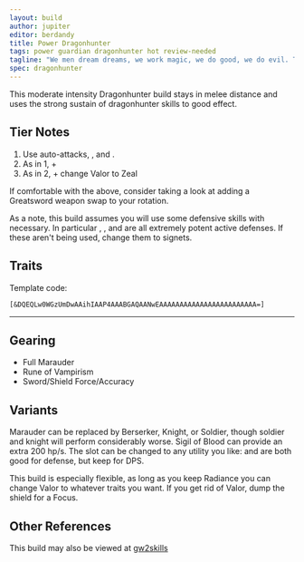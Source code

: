 ```yaml
---
layout: build
author: jupiter
editor: berdandy
title: Power Dragonhunter
tags: power guardian dragonhunter hot review-needed
tagline: "We men dream dreams, we work magic, we do good, we do evil. The dragons do not dream. They are dreams. They do not work magic: it is their substance, their being. They do not do; they are."
spec: dragonhunter
---
```


This moderate intensity Dragonhunter build stays in melee distance and uses the strong sustain of dragonhunter skills to good effect.

## Tier Notes

1. Use auto-attacks, <span data-aw2-key="F1" data-aw2-skill="29887"></span>, and <span data-aw2-key="2" data-aw2-skill="9097"></span>.
2. As in 1, + <span data-aw2-key="7" data-aw2-skill="30364"></span>
3. As in 2, + change Valor to Zeal

If comfortable with the above, consider taking a look at adding a Greatsword weapon swap to your rotation. 

As a note, this build assumes you will use some defensive skills with necessary. In particular <span data-aw2-key="F3" data-aw2-skill="30039"></span>, <span data-aw2-key="6" data-aw2-skill="21664"></span>, and <span data-aw2-key="0" data-aw2-skill="9154"></span> are all extremely potent active defenses. If these aren't being used, change them to signets.

## Traits

Template code:

`[&DQEQLw0WGzUmDwAAihIAAP4AAABGAQAANwEAAAAAAAAAAAAAAAAAAAAAAAA=]`

---

<div
  data-armory-embed='skills'
  data-armory-ids='21664,30364,9093,9150,9154'
>
</div>
<div
  data-armory-embed='specializations'
  data-armory-ids='16,13,27'
  data-armory-16-traits='574,565,579'
  data-armory-13-traits='581,580,585'
  data-armory-27-traits='1898,2037,1955'
>
</div>


## Gearing

- Full Marauder
- Rune of Vampirism
- Sword/Shield Force/Accuracy

## Variants

Marauder can be replaced by Berserker, Knight, or Soldier, though soldier and knight will perform considerably worse. Sigil of Blood can provide an extra 200 hp/s. The <span data-aw2-key="7" data-aw2-skill="30364"></span> slot can be changed to any utility you like: <span data-aw2-key="7" data-aw2-skill="9152"></span> and <span data-aw2-key="7" data-aw2-skill="9153"></span> are both good for defense, but keep <span data-aw2-key="7" data-aw2-skill="30364"></span> for DPS.

This build is especially flexible, as long as you keep Radiance you can change Valor to whatever traits you want. If you get rid of Valor, dump the shield for a Focus. 

## Other References

This build may also be viewed at [gw2skills](http://gw2skills.net/editor/?PWgAw6lVwcYTMK2IWePWtaA-zRJYiRD/YEJBqUA+HA-e)

